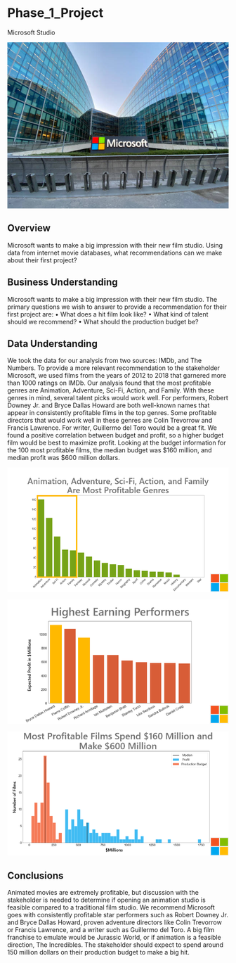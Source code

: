 # Phase_1_Project
Microsoft Studio

![](Images/README%20Header.png)

## Overview

Microsoft wants to make a big impression with their new film studio. Using data from internet movie databases, what recommendations can we make about their first project? 

## Business Understanding

Microsoft wants to make a big impression with their new film studio. The primary questions we wish to answer to provide a recommendation for their first project are:
•	What does a hit film look like? 
•	What kind of talent should we recommend?
•	What should the production budget be?

## Data Understanding

We took the data for our analysis from two sources: IMDb, and The Numbers. To provide a more relevant recommendation to the stakeholder Microsoft, we used films from the years of 2012 to 2018 that garnered more than 1000 ratings on IMDb.
Our analysis found that the most profitable genres are Animation, Adventure, Sci-Fi, Action, and Family. With these genres in mind, several talent picks would work well. For performers, Robert Downey Jr. and Bryce Dallas Howard are both well-known names that appear in consistently profitable films in the top genres. Some profitable directors that would work well in these genres are Colin Trevorrow and Francis Lawrence. For writer, Guillermo del Toro would be a great fit. 
We found a positive correlation between budget and profit, so a higher budget film would be best to maximize profit. Looking at the budget information for the 100 most profitable films, the median budget was $160 million, and median profit was $600 million dollars.  

![](Images/2022-08-26%2009_30_21-Microsoft_Film_Studio.pptx%20-%20PowerPoint.png)

![](Images/2022-08-26%2009_32_02-Microsoft_Film_Studio.pptx%20-%20PowerPoint.png)

![](Images/2022-08-26%2009_32_44-Microsoft_Film_Studio.pptx%20-%20PowerPoint.png)

## Conclusions

Animated movies are extremely profitable, but discussion with the stakeholder is needed to determine if opening an animation studio is feasible compared to a traditional film studio. We recommend Microsoft goes with consistently profitable star performers such as Robert Downey Jr. and Bryce Dallas Howard, proven adventure directors like Colin Trevorrow or Francis Lawrence, and a writer such as Guillermo del Toro. 
A big film franchise to emulate would be Jurassic World, or if animation is a feasible direction, The Incredibles. The stakeholder should expect to spend around 150 million dollars on their production budget to make a big hit.

